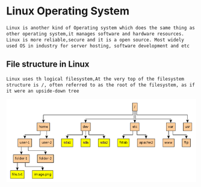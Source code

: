 # Linux Operating System
    Linux is another kind of Operating system which does the same thing as other operating system,it manages software and hardware resources. Linux is more reliable,secure and it is a open source. Most widely used OS in industry for server hosting, software development and etc

## File structure in Linux
    Linux uses th logical filesystem,At the very top of the filesystem structure is /, often referred to as the root of the filesystem, as if it were an upside-down tree

![Linux Filesystem](linux-fs.png)
    
